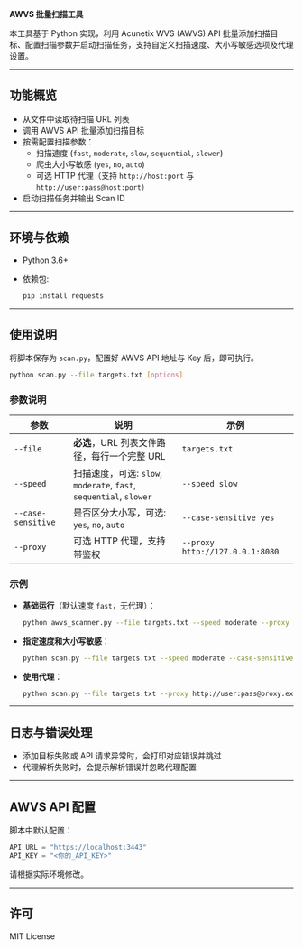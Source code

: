**AWVS 批量扫描工具**

本工具基于 Python 实现，利用 Acunetix WVS (AWVS) API 批量添加扫描目标、配置扫描参数并启动扫描任务，支持自定义扫描速度、大小写敏感选项及代理设置。

------

## 功能概览

- 从文件中读取待扫描 URL 列表
- 调用 AWVS API 批量添加扫描目标
- 按需配置扫描参数：
  - 扫描速度 (`fast`, `moderate`, `slow`, `sequential`, `slower`)
  - 爬虫大小写敏感 (`yes`, `no`, `auto`)
  - 可选 HTTP 代理（支持 `http://host:port` 与 `http://user:pass@host:port`）
- 启动扫描任务并输出 Scan ID

------

## 环境与依赖

- Python 3.6+

- 依赖包:

  ```bash
  pip install requests
  ```

------

## 使用说明

将脚本保存为 `scan.py`，配置好 AWVS API 地址与 Key 后，即可执行。

```bash
python scan.py --file targets.txt [options]
```

### 参数说明

| 参数               | 说明                                                         | 示例                            |
| ------------------ | ------------------------------------------------------------ | ------------------------------- |
| `--file`           | **必选**，URL 列表文件路径，每行一个完整 URL                 | `targets.txt`                   |
| `--speed`          | 扫描速度，可选: `slow`, `moderate`, `fast`, `sequential`, `slower` | `--speed slow`                  |
| `--case-sensitive` | 是否区分大小写，可选: `yes`, `no`, `auto`                    | `--case-sensitive yes`          |
| `--proxy`          | 可选 HTTP 代理，支持带鉴权                                   | `--proxy http://127.0.0.1:8080` |

### 示例

- **基础运行**（默认速度 `fast`，无代理）：

  ```bash
  python awvs_scanner.py --file targets.txt --speed moderate --proxy http://127.0.0.1:7777
  ```

- **指定速度和大小写敏感**：

  ```bash
  python scan.py --file targets.txt --speed moderate --case-sensitive yes
  ```

- **使用代理**：

  ```bash
  python scan.py --file targets.txt --proxy http://user:pass@proxy.example.com:8080
  ```

------

## 日志与错误处理

- 添加目标失败或 API 请求异常时，会打印对应错误并跳过
- 代理解析失败时，会提示解析错误并忽略代理配置

------

## AWVS API 配置

脚本中默认配置：

```python
API_URL = "https://localhost:3443"
API_KEY = "<你的_API_KEY>"
```

请根据实际环境修改。

------

## 许可

MIT License
